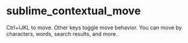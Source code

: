 # sublime_contextual_move
Ctrl+IJKL to move. Other keys toggle move behavior. You can move by characters, words, search results, and more.
